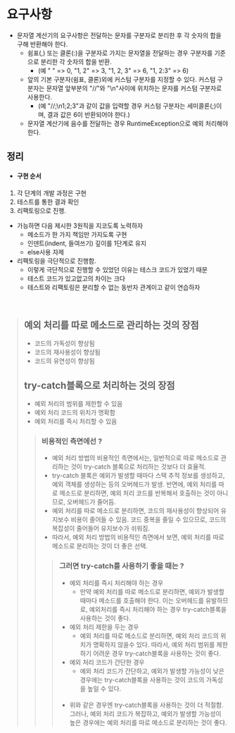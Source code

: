 # 요구사항
- 문자열 계산기의 요구사항은 전달하는 문자를 구분자로 분리한 후 각 숫자의 합을 구해 반환해야 한다.
    - 쉼표(,) 또는 클론(:)을 구분자로 가지는 문자열을 전달하는 경우 구분자를 기준으로 분리한 각 숫자의 합을 반환.
        - (예 " " => 0, "1, 2" => 3, "1, 2, 3" => 6, "1, 2:3" => 6)
    - 앞의 기본 구분자(쉼표, 클론)외에 커스텀 구분자를 지정할 수 있다. 커스텀 구분자는 문자열 앞부분의 "//"와 "\n"사이에 위치하는 문자를 커스텀 구분자로 사용한다.
        - (예 "//;\n1;2;3"과 같이 값을 입력할 경우 커스텀 구분자는 세미콜론(;)이며, 결과 값은 6이 반환되어야 한다.)
    - 문자열 계산기에 음수를 전달하는 경우 RuntimeException으로 예외 처리해야 한다.

## 정리
- #### 구현 순서
1. 각 단계의 개발 과정은 구현
2. 테스트를 통한 결과 확인
3. 리팩토링으로 진행.
- 가능하면 다음 제시한 3원칙을 지코도록 노력하자
    - 메소드가 한 가지 책임만 가지도록 구현
    - 인덴트(indent, 들여쓰기) 깊이를 1단계로 유지
    - else사용 자제
- 리팩토링을 극단적으로 진행함.
    - 이렇게 극단적으로 진행할 수 있었던 이유는 테스크 코드가 있었기 때문
    - 테스트 코드가 있고없고의 차이는 크다
    - 테스트와 리팩토링은 분리할 수 없는 동반자 관계이고 같이 연습하자

<br>

> ## 예외 처리를 따로 메소드로 관리하는 것의 장점
> - 코드의 가독성이 향상됨
> - 코드의 재사용성이 향상됨
> - 코드의 유연성이 향상됨
> ## try-catch블록으로 처리하는 것의 장점
> - 예외 처리의 범위를 제한할 수 있음
> - 예외 처리 코드의 위치가 명확함
> - 예외 처리를 즉시 처리할 수 있음
> > ### 비용적인 측면에선 ?
> > - 예외 처리 방법의 비용적인 측면에서는, 일반적으로 따로 메소드로 관리하는 것이 try-catch 블록으로 처리하는 것보다 더 효율적.
> > - try-catch 블록은 예외가 발생할 때마다 스택 추적 정보를 생성하고, 예외 객체를 생성하는 등의 오버헤드가 발생. 반면에, 예외 처리를 따로 메소드로 분리하면, 예외 처리 코드를 반복해서 호출하는 것이 아니므로, 오버헤드가 줄어듬.
> > - 예외 처리를 따로 메소드로 분리하면, 코드의 재사용성이 향상되어 유지보수 비용이 줄어들 수 있음. 코드 중복을 줄일 수 있으므로, 코드의 복잡성이 줄어들어 유지보수가 쉬워짐.
> > - 따라서, 예외 처리 방법의 비용적인 측면에서 보면, 예외 처리를 따로 메소드로 분리하는 것이 더 좋은 선택.
> > > ### 그러면 try-catch를 사용하기 좋을 때는 ?
> > > - 예외 처리를 즉시 처리해야 하는 경우
> > >   - 만약 예외 처리를 따로 메소드로 분리하면, 예외가 발생할 때마다 메소드를 호출해야 한다. 이는 오버헤드를 유발하므로, 예외처리를 즉시 처리해야 하는 경우 try-catch블록을 사용하는 것이 좋다.
> > > - 예외 처리 제한을 두는 경우
> > >   - 예외 처리를 따로 메소드로 분리하면, 예외 처리 코드의 위치가 명확하지 않을수 있다. 따라서, 예외 처리 범위를 제한하기 어려운 경우 try-catch블록을 사용하는 것이 좋다.
> > > - 예외 처리 코드가 간단한 경우
> > >   - 예외 처리 코드가 간단하고, 예외가 발생할 가능성이 낮은 경우에는 try-catch블록을 사용하는 것이 코드의 가독성을 높일 수 있다.
                  <br> <br>
> > > - 위와 같은 경우엔 try-catch블록을 사용하는 것이 더 적절함. 그러나, 예외 처리 코드가 복잡하고, 예외가 발생할 가능성이 높은 경우에는 예외 처리를 따로 메소드로 분리하는 것이 좋다.
